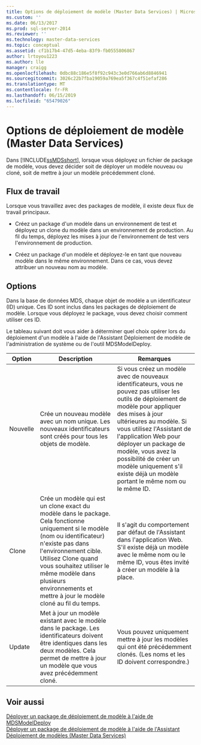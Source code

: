 ```yaml
---
title: Options de déploiement de modèle (Master Data Services) | Microsoft Docs
ms.custom: ''
ms.date: 06/13/2017
ms.prod: sql-server-2014
ms.reviewer: ''
ms.technology: master-data-services
ms.topic: conceptual
ms.assetid: cf1b17b4-47d5-4eba-83f9-fb0555806867
author: lrtoyou1223
ms.author: lle
manager: craigg
ms.openlocfilehash: 0dbc88c186e5f8f92c943c3e0d766ab6d8846941
ms.sourcegitcommit: 3026c22b7fba19059a769ea5f367c4f51efaf286
ms.translationtype: MT
ms.contentlocale: fr-FR
ms.lasthandoff: 06/15/2019
ms.locfileid: "65479026"
---
```

# <a name="model-deployment-options-master-data-services"></a>Options de déploiement de modèle (Master Data Services)
  Dans [!INCLUDE[ssMDSshort](../includes/ssmdsshort-md.md)], lorsque vous déployez un fichier de package de modèle, vous devez décider soit de déployer un modèle nouveau ou cloné, soit de mettre à jour un modèle précédemment cloné.  
  
## <a name="workflows"></a>Flux de travail  
 Lorsque vous travaillez avec des packages de modèle, il existe deux flux de travail principaux.  
  
-   Créez un package d'un modèle dans un environnement de test et déployez un clone du modèle dans un environnement de production. Au fil du temps, déployez les mises à jour de l'environnement de test vers l'environnement de production.  
  
-   Créez un package d'un modèle et déployez-le en tant que nouveau modèle dans le même environnement. Dans ce cas, vous devez attribuer un nouveau nom au modèle.  
  
## <a name="options"></a>Options  
 Dans la base de données MDS, chaque objet de modèle a un identificateur (ID) unique. Ces ID sont inclus dans les packages de déploiement de modèle. Lorsque vous déployez le package, vous devez choisir comment utiliser ces ID.  
  
 Le tableau suivant doit vous aider à déterminer quel choix opérer lors du déploiement d'un modèle à l'aide de l'Assistant Déploiement de modèle de l'administration de système ou de l'outil MDSModelDeploy.  
  
|Option|Description|Remarques|  
|------------|-----------------|-----------|  
|Nouvelle|Crée un nouveau modèle avec un nom unique. Les nouveaux identificateurs sont créés pour tous les objets de modèle.|Si vous créez un modèle avec de nouveaux identificateurs, vous ne pouvez pas utiliser les outils de déploiement de modèle pour appliquer des mises à jour ultérieures au modèle. Si vous utilisez l'Assistant de l'application Web pour déployer un package de modèle, vous avez la possibilité de créer un modèle uniquement s'il existe déjà un modèle portant le même nom ou le même ID.|  
|Clone|Crée un modèle qui est un clone exact du modèle dans le package. Cela fonctionne uniquement si le modèle (nom ou identificateur) n'existe pas dans l'environnement cible. Utilisez Clone quand vous souhaitez utiliser le même modèle dans plusieurs environnements et mettre à jour le modèle cloné au fil du temps.|Il s'agit du comportement par défaut de l'Assistant dans l'application Web. S'il existe déjà un modèle avec le même nom ou le même ID, vous êtes invité à créer un modèle à la place.|  
|Update|Met à jour un modèle existant avec le modèle dans le package. Les identificateurs doivent être identiques dans les deux modèles. Cela permet de mettre à jour un modèle que vous avez précédemment cloné.|Vous pouvez uniquement mettre à jour les modèles qui ont été précédemment clonés. (Les noms et les ID doivent correspondre.)|  
  
## <a name="see-also"></a>Voir aussi  
 [Déployer un package de déploiement de modèle à l'aide de MDSModelDeploy](../../2014/master-data-services/deploy-a-model-deployment-package-by-using-mdsmodeldeploy.md)   
 [Déployer un package de déploiement de modèle à l'aide de l'Assistant](../../2014/master-data-services/deploy-a-model-deployment-package-by-using-the-wizard.md)   
 [Déploiement de modèles &#40;Master Data Services&#41;](deploying-models-master-data-services.md)  
  
  
